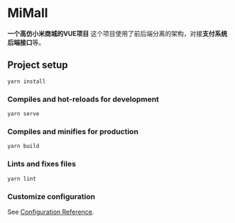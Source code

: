 # MiMall
**一个高仿小米商城的VUE项目**
这个项目使用了前后端分离的架构，对接**支付系统**  **后端接口**等。 

## Project setup
```
yarn install
```

### Compiles and hot-reloads for development
```
yarn serve
```

### Compiles and minifies for production
```
yarn build
```

### Lints and fixes files
```
yarn lint
```

### Customize configuration
See [Configuration Reference](https://cli.vuejs.org/config/).
